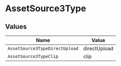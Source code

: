 # AssetSource3Type


## Values

| Name                           | Value                          |
| ------------------------------ | ------------------------------ |
| `AssetSource3TypeDirectUpload` | directUpload                   |
| `AssetSource3TypeClip`         | clip                           |